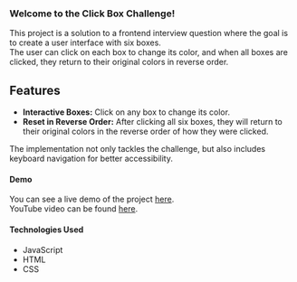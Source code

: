 ### Welcome to the Click Box Challenge!
  
This project is a solution to a frontend interview question where the goal is to create a user interface with six boxes.  
The user can click on each box to change its color, and when all boxes are clicked, they return to their original colors in reverse order.  
## Features
- **Interactive Boxes:** Click on any box to change its color.
- **Reset in Reverse Order:** After clicking all six boxes, they will return to their original colors in the reverse order of how they were clicked.

The implementation not only tackles the challenge, but also includes keyboard navigation for better accessibility.

#### Demo
You can see a live demo of the project [here](https://dreamlabo.github.io/InterviewQuestionBox/).  
YouTube video can be found [here](https://www.youtube.com/watch?v=edFlaVIXLIg).

#### Technologies Used
- JavaScript
- HTML
- CSS
  
